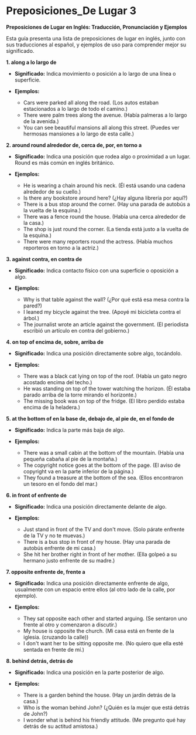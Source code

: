 # Preposiciones_De Lugar 3



**Preposiciones de Lugar en Inglés: Traducción, Pronunciación y Ejemplos**

Esta guía presenta una lista de preposiciones de lugar en inglés, junto con sus traducciones al español, y ejemplos de uso para comprender mejor su significado.

**1. along    a lo largo de**

*   **Significado:** Indica movimiento o posición a lo largo de una línea o superficie.

*   **Ejemplos:**

    *   Cars were parked all along the road. (Los autos estaban estacionados a lo largo de todo el camino.)
    *   There were palm trees along the avenue. (Había palmeras a lo largo de la avenida.)
    *   You can see beautiful mansions all along this street. (Puedes ver hermosas mansiones a lo largo de esta calle.)

**2. around   round    alrededor de, cerca de, por, en torno a**

*   **Significado:** Indica una posición que rodea algo o proximidad a un lugar. Round es más común en inglés británico.

*   **Ejemplos:**

    *   He is wearing a chain around his neck. (Él está usando una cadena alrededor de su cuello.)
    *   Is there any bookstore around here? (¿Hay alguna librería por aquí?)
    *   There is a bus stop around the corner. (Hay una parada de autobús a la vuelta de la esquina.)
    *   There was a fence round the house. (Había una cerca alrededor de la casa.)
    *   The shop is just round the corner. (La tienda está justo a la vuelta de la esquina.)
    *   There were many reporters round the actress. (Había muchos reporteros en torno a la actriz.)

**3. against    contra, en contra de**

*   **Significado:** Indica contacto físico con una superficie o oposición a algo.

*   **Ejemplos:**

    *   Why is that table against the wall? (¿Por qué está esa mesa contra la pared?)
    *   I leaned my bicycle against the tree. (Apoyé mi bicicleta contra el árbol.)
    *   The journalist wrote an article against the government. (El periodista escribió un artículo en contra del gobierno.)

**4. on top of    encima de, sobre, arriba de**

*   **Significado:** Indica una posición directamente sobre algo, tocándolo.

*   **Ejemplos:**

    *   There was a black cat lying on top of the roof. (Había un gato negro acostado encima del techo.)
    *   He was standing on top of the tower watching the horizon. (Él estaba parado arriba de la torre mirando el horizonte.)
    *   The missing book was on top of the fridge. (El libro perdido estaba encima de la heladera.)

**5. at the bottom of    en la base de, debajo de, al pie de, en el fondo de**

*   **Significado:** Indica la parte más baja de algo.

*   **Ejemplos:**

    *   There was a small cabin at the bottom of the mountain. (Había una pequeña cabaña al pie de la montaña.)
    *   The copyright notice goes at the bottom of the page. (El aviso de copyright va en la parte inferior de la página.)
    *   They found a treasure at the bottom of the sea. (Ellos encontraron un tesoro en el fondo del mar.)

**6. in front of    enfrente de**

*   **Significado:** Indica una posición directamente delante de algo.

*   **Ejemplos:**

    *   Just stand in front of the TV and don't move. (Solo párate enfrente de la TV y no te muevas.)
    *   There is a bus stop in front of my house. (Hay una parada de autobús enfrente de mi casa.)
    *   She hit her brother right in front of her mother. (Ella golpeó a su hermano justo enfrente de su madre.)

**7. opposite    enfrente de, frente a**

*   **Significado:** Indica una posición directamente enfrente de algo, usualmente con un espacio entre ellos (al otro lado de la calle, por ejemplo).

*   **Ejemplos:**

    *   They sat opposite each other and started arguing. (Se sentaron uno frente al otro y comenzaron a discutir.)
    *   My house is opposite the church. (Mi casa está en frente de la iglesia. (cruzando la calle))
    *   I don't want her to be sitting opposite me. (No quiero que ella esté sentada en frente de mí.)

**8. behind    detrás, detrás de**

*   **Significado:** Indica una posición en la parte posterior de algo.

*   **Ejemplos:**

    *   There is a garden behind the house. (Hay un jardín detrás de la casa.)
    *   Who is the woman behind John? (¿Quién es la mujer que está detrás de John?)
    *   I wonder what is behind his friendly attitude. (Me pregunto qué hay detrás de su actitud amistosa.)

